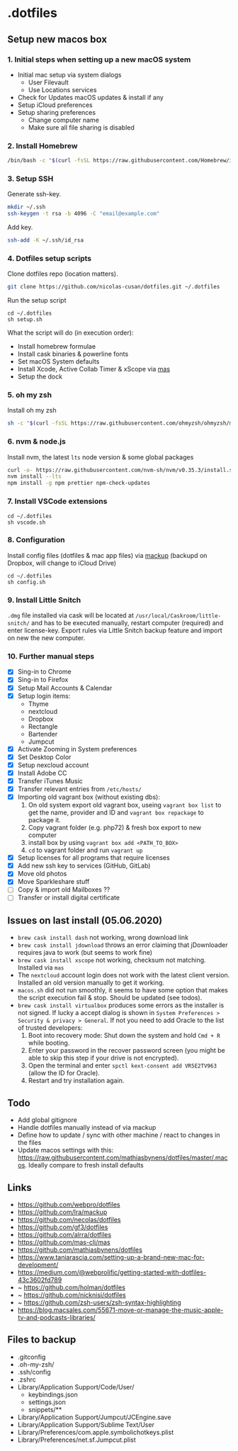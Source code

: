 # .dotfiles

## Setup new macos box

### 1. Initial steps when setting up a new macOS system

- Initial mac setup via system dialogs
  - User Filevault
  - Use Locations services
- Check for Updates macOS updates & install if any
- Setup iCloud preferences
- Setup sharing preferences
  - Change computer name
  - Make sure all file sharing is disabled

### 2. Install Homebrew

```bash
/bin/bash -c "$(curl -fsSL https://raw.githubusercontent.com/Homebrew/install/master/install.sh)"
```

### 3. Setup SSH

Generate ssh-key.

```bash
mkdir ~/.ssh
ssh-keygen -t rsa -b 4096 -C "email@example.com"
```

Add key.

```bash
ssh-add -K ~/.ssh/id_rsa
```

### 4. Dotfiles setup scripts

Clone dotfiles repo (location matters).

```bash
git clone https://github.com/nicolas-cusan/dotfiles.git ~/.dotfiles
```

Run the setup script

```
cd ~/.dotfiles
sh setup.sh
```

What the script will do (in execution order):

- Install homebrew formulae
- Install cask binaries & powerline fonts
- Set macOS System defaults
- Install Xcode, Active Collab Timer & xScope via [mas](https://github.com/mas-cli/mas)
- Setup the dock

### 5. oh my zsh

Install oh my zsh

```bash
sh -c "$(curl -fsSL https://raw.githubusercontent.com/ohmyzsh/ohmyzsh/master/tools/install.sh)"
```

### 6. nvm & node.js

Install nvm, the latest `lts` node version & some global packages

```bash
curl -o- https://raw.githubusercontent.com/nvm-sh/nvm/v0.35.3/install.sh | bash
nvm install --lts
npm install -g npm prettier npm-check-updates
```

### 7. Install VSCode extensions

```
cd ~/.dotfiles
sh vscode.sh
```

### 8. Configuration

Install config files (dotfiles & mac app files) via [mackup](https://github.com/lra/mackup) (backupd on Dropbox, will change to iCloud Drive)

```
cd ~/.dotfiles
sh config.sh
```

### 9. Install Little Snitch

`.dmg` file installed via cask will be located at `/usr/local/Caskroom/little-snitch/` and has to be executed manually, restart computer (required) and enter license-key. Export rules via Little Snitch backup feature and import on new the new computer.

### 10. Further manual steps

- [x] Sing-in to Chrome
- [x] Sing-in to Firefox
- [x] Setup Mail Accounts & Calendar
- [x] Setup login items:
  - Thyme
  - nextcloud
  - Dropbox
  - Rectangle
  - Bartender
  - Jumpcut
- [x] Activate Zooming in System preferences
- [x] Set Desktop Color
- [x] Setup nexcloud account
- [x] Install Adobe CC
- [x] Transfer iTunes Music
- [x] Transfer relevant entries from `/etc/hosts/`
- [x] Importing old vagrant box (without existing dbs):
  1. On old system export old vagrant box, useing `vagrant box list` to get the name, provider and ID and `vagrant box repackage` to package it.
  2. Copy vagrant folder (e.g. php72) & fresh box export to new computer
  3. install box by using `vagrant box add <PATH_TO_BOX>`
  4. `cd` to vagrant folder and run `vagrant up`
- [x] Setup licenses for all programs that require licenses
- [x] Add new ssh key to services (GitHub, GitLab)
- [x] Move old photos
- [x] Move Sparkleshare stuff
- [ ] Copy & import old Mailboxes ??
- [ ] Transfer or install digital certificate

## Issues on last install (05.06.2020)

- `brew cask install dash` not working, wrong download link
- `brew cask install jdownload` throws an error claiming that jDownloader requires java to work (but seems to work fine)
- `brew cask install xscope` not working, checksum not matching. Installed via `mas`
- The `nextcloud` account login does not work with the latest client version. Installed an old version manually to get it working.
- `macos.sh` did not run smoothly, it seems to have some option that makes the script execution fail & stop. Should be updated (see todos).
- `brew cask install virtualbox` produces some errors as the installer is not signed. If lucky a accept dialog is shown in `System Preferences > Security & privacy > General`. If not you need to add Oracle to the list of trusted developers:
  1. Boot into recovery mode: Shut down the system and hold `Cmd + R` while booting.
  2. Enter your password in the recover password screen (you might be able to skip this step if your drive is not encrypted).
  3. Open the terminal and enter `spctl kext-consent add VR5E2TV963` (allow the ID for Oracle).
  4. Restart and try installation again.

## Todo

- Add global gitignore
- Handle dotfiles manually instead of via mackup
- Define how to update / sync with other machine / react to changes in the files
- Update macos settings with this: https://raw.githubusercontent.com/mathiasbynens/dotfiles/master/.macos. Ideally compare to fresh install defaults

## Links

- https://github.com/webpro/dotfiles
- https://github.com/lra/mackup
- https://github.com/necolas/dotfiles
- https://github.com/gf3/dotfiles
- https://github.com/alrra/dotfiles
- https://github.com/mas-cli/mas
- https://github.com/mathiasbynens/dotfiles
- https://www.taniarascia.com/setting-up-a-brand-new-mac-for-development/
- https://medium.com/@webprolific/getting-started-with-dotfiles-43c3602fd789
- ~ https://github.com/holman/dotfiles
- ~ https://github.com/nicknisi/dotfiles
- ~ https://github.com/zsh-users/zsh-syntax-highlighting
- https://blog.macsales.com/55671-move-or-manage-the-music-apple-tv-and-podcasts-libraries/

## Files to backup

- .gitconfig
- .oh-my-zsh/
- .ssh/config
- .zshrc
- Library/Application Support/Code/User/
  - keybindings.json
  - settings.json
  - snippets/\*\*
- Library/Application Support/Jumpcut/JCEngine.save
- Library/Application Support/Sublime Text/User
- Library/Preferences/com.apple.symbolichotkeys.plist
- Library/Preferences/net.sf.Jumpcut.plist
